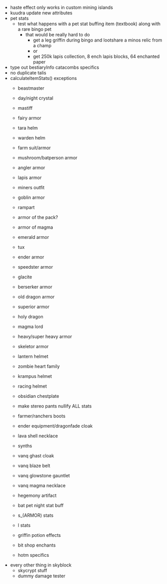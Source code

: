 - haste effect only works in custom mining islands
- kuudra update new attributes
- pet stats
    - test what happens with a pet stat buffing item (textbook) along with a rare bingo pet
        - that would be really hard to do
            - get a leg griffin during bingo and lootshare a minos relic from a champ
            - or
            - get 250k lapis collection, 8 ench lapis blocks, 64 enchanted paper
- type out bestiaryInfo catacombs specifics
- no duplicate talis
- calculateItemStats() exceptions
    - beastmaster
    - day/night crystal

    - mastiff
    - fairy armor
    - tara helm
    - warden helm
    - farm suit/armor
    - mushroom/batperson armor
    - angler armor
    - lapis armor
    - miners outfit
    - goblin armor
    - rampart
    - armor of the pack?
    - armor of magma
    - emerald armor
    - tux
    - ender armor
    - speedster armor
    - glacite
    - berserker armor
    - old dragon armor
    - superior armor
    - holy dragon
    - magma lord
    - heavy/super heavy armor
    - skeletor armor
    - lantern helmet
    - zombie heart family
    - krampus helmet
    - racing helmet
    - obsidian chestplate
    - make stereo pants nullify ALL stats
    - farmer/ranchers boots

    - ender equipment/dragonfade cloak
    - lava shell necklace
    - synths
    - vanq ghast cloak
    - vanq blaze belt
    - vanq glowstone gauntlet
    - vanq magma necklace
    - hegemony artifact

    - bat pet night stat buff
    - s_(ARMOR) stats
    - l stats
    - griffin potion effects
    - bit shop enchants

    - hotm specifics
- every other thing in skyblock
    - skycrypt stuff
    - dummy damage tester